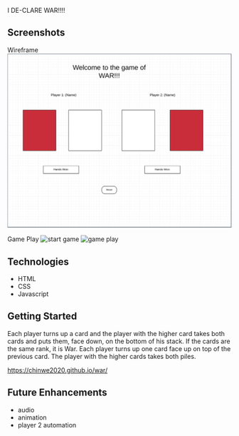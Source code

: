 I DE-CLARE WAR!!!!

## Screenshots

Wireframe
![war wireframe](./images/War_Wireframe.png)

Game Play 
![start game](~/code/war/images/startgame.png)
![game play](~/code/war/images/gameplay.png)

## Technologies

- HTML
- CSS
- Javascript

## Getting Started

Each player turns up a card and the player with the higher card takes both cards and puts them, face down, on the bottom of his stack. If the cards are the same rank, it is War. Each player turns up one card face up on top of the previous card. The player with the higher cards takes both piles. 

https://chinwe2020.github.io/war/

## Future Enhancements

- audio
- animation
- player 2 automation
